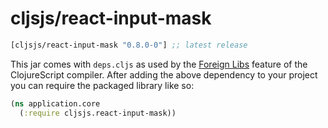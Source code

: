 # cljsjs/react-input-mask

[](dependency)
```clojure
[cljsjs/react-input-mask "0.8.0-0"] ;; latest release
```
[](/dependency)

This jar comes with `deps.cljs` as used by the [Foreign Libs][flibs] feature
of the ClojureScript compiler. After adding the above dependency to your project
you can require the packaged library like so:

```clojure
(ns application.core
  (:require cljsjs.react-input-mask))
```

[flibs]: https://github.com/clojure/clojurescript/wiki/Packaging-Foreign-Dependencies
